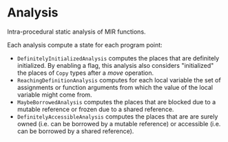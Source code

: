Analysis
========

Intra-procedural static analysis of MIR functions.

Each analysis compute a state for each program point:
* `DefinitelyInitializedAnalysis` computes the places that are definitely initialized. By enabling a flag, this analysis also considers "initialized" the places of `Copy` types after a *move* operation.
* `ReachingDefinitionAnalysis` computes for each local variable the set of assignments or function arguments from which the value of the local variable might come from.
* `MaybeBorrowedAnalysis` computes the places that are blocked due to a mutable reference or frozen due to a shared reference.
* `DefinitelyAccessibleAnalysis` computes the places that are are surely owned (i.e. can be borrowed by a mutable reference) or accessible (i.e. can be borrowed by a shared reference).
